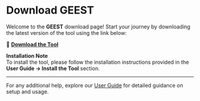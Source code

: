 # Download GEEST

Welcome to the **GEEST** download page! Start your journey by downloading the latest version of the tool using the link below:

🔗 **[Download the Tool](https://raw.githubusercontent.com/kartoza/GEEST2/release/docs/repository/plugins.xml)**

**Installation Note**  
To install the tool, please follow the installation instructions provided in the **User Guide -> Install the Tool** section.

---

For any additional help, explore our [User Guide](https://jayaramhariharan.com/draft-docs/docs/userguide/install.html) for detailed guidance on setup and usage.
